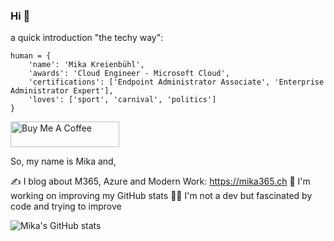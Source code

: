 ### Hi 👋

a quick introduction "the techy way":
```
human = {
    'name': 'Mika Kreienbühl',
    'awards': 'Cloud Engineer - Microsoft Cloud',
    'certifications': ['Endpoint Administrator Associate', 'Enterprise Administrator Expert'],
    'loves': ['sport', 'carnival', 'politics']
}
```
<a href="https://buymeacoffee.com/milkaohnil" target="_blank"><img src="https://cdn.buymeacoffee.com/buttons/default-orange.png" alt="Buy Me A Coffee" height="41" width="174"></a>

So, my name is Mika and,

✍️ I blog about M365, Azure and Modern Work: https://mika365.ch
👀 I'm working on improving my GitHub stats
👨‍💻 I'm not a dev but fascinated by code and trying to improve

![Mika's GitHub stats](https://github-readme-stats.vercel.app/api?username=milkaohnil&show_icons=true&theme=dark)
